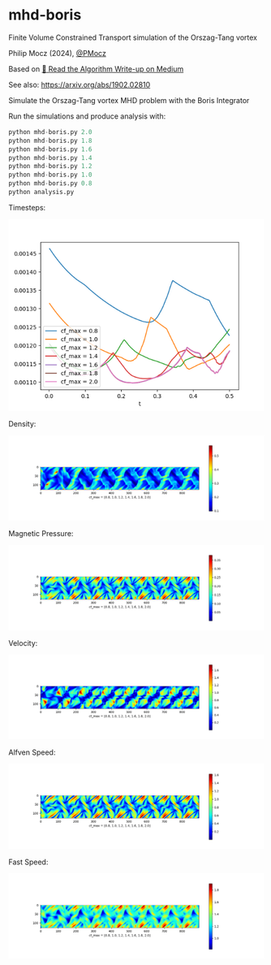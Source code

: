 # mhd-boris
Finite Volume Constrained Transport simulation of the Orszag-Tang vortex

Philip Mocz (2024), [@PMocz](https://twitter.com/PMocz)

Based on 
[📝 Read the Algorithm Write-up on Medium](https://levelup.gitconnected.com/create-your-own-constrained-transport-magnetohydrodynamics-simulation-with-python-276f787f537d)

See also: https://arxiv.org/abs/1902.02810

Simulate the Orszag-Tang vortex MHD problem
with the Boris Integrator

Run the simulations and produce analysis with:

```python
python mhd-boris.py 2.0
python mhd-boris.py 1.8
python mhd-boris.py 1.6
python mhd-boris.py 1.4
python mhd-boris.py 1.2
python mhd-boris.py 1.0
python mhd-boris.py 0.8
python analysis.py
```

Timesteps:

![Analysis1](./analysis_dt.png)


Density:

![Analysis2](./analysis_rho.png)

Magnetic Pressure:

![Analysis3](./analysis_P_B.png)

Velocity:

![Analysis4](./analysis_v.png)

Alfven Speed: 

![Analysis5](./analysis_ca.png)

Fast Speed:

![Analysis6](./analysis_cf.png)

